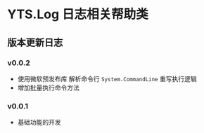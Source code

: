 # YTS.Log 日志相关帮助类

## 版本更新日志

### v0.0.2

* 使用微软预发布库 解析命令行 `System.CommandLine` 重写执行逻辑
* 增加批量执行命令方法

### v0.0.1

* 基础功能的开发